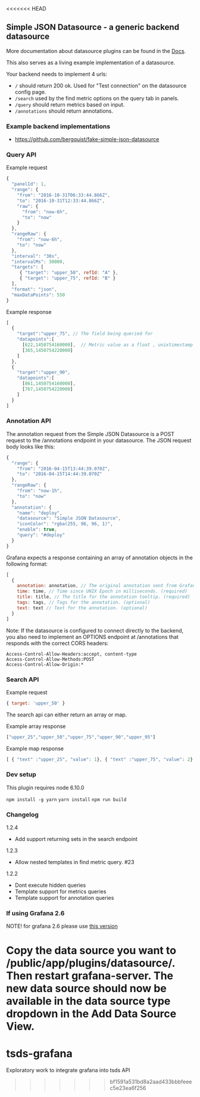 <<<<<<< HEAD
## Simple JSON Datasource - a generic backend datasource

More documentation about datasource plugins can be found in the [Docs](https://github.com/grafana/grafana/blob/master/docs/sources/plugins/developing/datasources.md).

This also serves as a living example implementation of a datasource.

Your backend needs to implement 4 urls:

 * `/` should return 200 ok. Used for "Test connection" on the datasource config page.
 * `/search` used by the find metric options on the query tab in panels.
 * `/query` should return metrics based on input.
 * `/annotations` should return annotations.

### Example backend implementations
- https://github.com/bergquist/fake-simple-json-datasource

### Query API

Example request
``` javascript
{
  "panelId": 1,
  "range": {
    "from": "2016-10-31T06:33:44.866Z",
    "to": "2016-10-31T12:33:44.866Z",
    "raw": {
      "from": "now-6h",
      "to": "now"
    }
  },
  "rangeRaw": {
    "from": "now-6h",
    "to": "now"
  },
  "interval": "30s",
  "intervalMs": 30000,
  "targets": [
     { "target": "upper_50", refId: "A" },
     { "target": "upper_75", refId: "B" }
  ],
  "format": "json",
  "maxDataPoints": 550
}
```

Example response
``` javascript
[
  {
    "target":"upper_75", // The field being queried for
    "datapoints":[
      [622,1450754160000],  // Metric value as a float , unixtimestamp in milliseconds
      [365,1450754220000]
    ]
  },
  {
    "target":"upper_90",
    "datapoints":[
      [861,1450754160000],
      [767,1450754220000]
    ]
  }
]
```

### Annotation API

The annotation request from the Simple JSON Datasource is a POST request to
the /annotations endpoint in your datasource. The JSON request body looks like this:
``` javascript
{
  "range": {
    "from": "2016-04-15T13:44:39.070Z",
    "to": "2016-04-15T14:44:39.070Z"
  },
  "rangeRaw": {
    "from": "now-1h",
    "to": "now"
  },
  "annotation": {
    "name": "deploy",
    "datasource": "Simple JSON Datasource",
    "iconColor": "rgba(255, 96, 96, 1)",
    "enable": true,
    "query": "#deploy"
  }
}
```

Grafana expects a response containing an array of annotation objects in the
following format:

``` javascript
[
  {
    annotation: annotation, // The original annotation sent from Grafana.
    time: time, // Time since UNIX Epoch in milliseconds. (required)
    title: title, // The title for the annotation tooltip. (required)
    tags: tags, // Tags for the annotation. (optional)
    text: text // Text for the annotation. (optional)
  }
]
```

Note: If the datasource is configured to connect directly to the backend, you
also need to implement an OPTIONS endpoint at /annotations that responds
with the correct CORS headers:

```
Access-Control-Allow-Headers:accept, content-type
Access-Control-Allow-Methods:POST
Access-Control-Allow-Origin:*
```

### Search API

Example request
``` javascript
{ target: 'upper_50' }
```

The search api can either return an array or map.

Example array response
``` javascript
["upper_25","upper_50","upper_75","upper_90","upper_95"]
```

Example map response
``` javascript
[ { "text" :"upper_25", "value": 1}, { "text" :"upper_75", "value": 2} ]
```

### Dev setup

This plugin requires node 6.10.0

`npm install -g yarn`
`yarn install`
`npm run build`

### Changelog

1.2.4
 - Add support returning sets in the search endpoint

1.2.3
 - Allow nested templates in find metric query. #23

1.2.2
 - Dont execute hidden queries
 - Template support for metrics queries
 - Template support for annotation queries

### If using Grafana 2.6
NOTE!
for grafana 2.6 please use [this version](https://github.com/grafana/simple-json-datasource/commit/b78720f6e00c115203d8f4c0e81ccd3c16001f94)

Copy the data source you want to /public/app/plugins/datasource/. Then restart grafana-server. The new data source should now be available in the data source type dropdown in the Add Data Source View.
=======
# tsds-grafana
Exploratory work to integrate grafana into tsds API
>>>>>>> bf1591a531bd8a2aad433bbbfeeec5e23ea6f256
